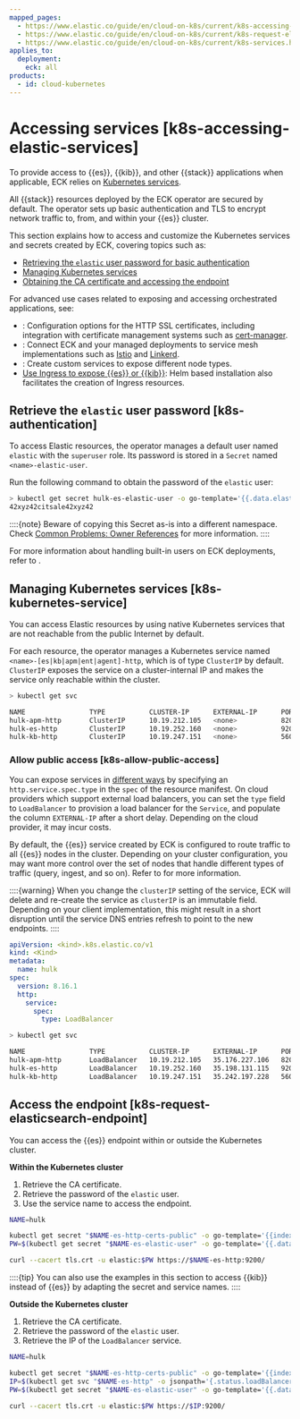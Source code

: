 ```yaml
---
mapped_pages:
  - https://www.elastic.co/guide/en/cloud-on-k8s/current/k8s-accessing-elastic-services.html
  - https://www.elastic.co/guide/en/cloud-on-k8s/current/k8s-request-elasticsearch-endpoint.html
  - https://www.elastic.co/guide/en/cloud-on-k8s/current/k8s-services.html
applies_to:
  deployment:
    eck: all
products:
  - id: cloud-kubernetes
---
```


# Accessing services [k8s-accessing-elastic-services]

To provide access to {{es}}, {{kib}}, and other {{stack}} applications when applicable, ECK relies on [Kubernetes services](https://kubernetes.io/docs/concepts/services-networking/service/).

All {{stack}} resources deployed by the ECK operator are secured by default. The operator sets up basic authentication and TLS to encrypt network traffic to, from, and within your {{es}} cluster.

This section explains how to access and customize the Kubernetes services and secrets created by ECK, covering topics such as:

* [Retrieving the `elastic` user password for basic authentication](#k8s-authentication)
* [Managing Kubernetes services](#k8s-kubernetes-service)
* [Obtaining the CA certificate and accessing the endpoint](#k8s-request-elasticsearch-endpoint)

For advanced use cases related to exposing and accessing orchestrated applications, see:

* [](/deploy-manage/security/secure-cluster-communications.md): Configuration options for the HTTP SSL certificates, including integration with certificate management systems such as [cert-manager](https://cert-manager.io/).
* [](./service-meshes.md): Connect ECK and your managed deployments to service mesh implementations such as [Istio](https://istio.io) and [Linkerd](https://linkerd.io).
* [](./requests-routing-to-elasticsearch-nodes.md): Create custom services to expose different node types.
* [Use Ingress to expose {{es}} or {{kib}}](./managing-deployments-using-helm-chart.md#k8s-eck-stack-ingress): Helm based installation also facilitates the creation of Ingress resources.

## Retrieve the `elastic` user password [k8s-authentication]

To access Elastic resources, the operator manages a default user named `elastic` with the `superuser` role. Its password is stored in a `Secret` named `<name>-elastic-user`.

Run the following command to obtain the password of the `elastic` user:

```sh
> kubectl get secret hulk-es-elastic-user -o go-template='{{.data.elastic | base64decode }}'
42xyz42citsale42xyz42
```

::::{note}
Beware of copying this Secret as-is into a different namespace. Check [Common Problems: Owner References](../../../troubleshoot/deployments/cloud-on-k8s/common-problems.md#k8s-common-problems-owner-refs) for more information.
::::

For more information about handling built-in users on ECK deployments, refer to [](/deploy-manage/users-roles/cluster-or-deployment-auth/built-in-users.md).

## Managing Kubernetes services [k8s-kubernetes-service]

You can access Elastic resources by using native Kubernetes services that are not reachable from the public Internet by default.

For each resource, the operator manages a Kubernetes service named `<name>-[es|kb|apm|ent|agent]-http`, which is of type `ClusterIP` by default. `ClusterIP` exposes the service on a cluster-internal IP and makes the service only reachable within the cluster.

```sh
> kubectl get svc

NAME                TYPE           CLUSTER-IP      EXTERNAL-IP      PORT(S)          AGE
hulk-apm-http       ClusterIP      10.19.212.105   <none>           8200/TCP   1m
hulk-es-http        ClusterIP      10.19.252.160   <none>           9200/TCP   1m
hulk-kb-http        ClusterIP      10.19.247.151   <none>           5601/TCP   1m
```

### Allow public access [k8s-allow-public-access]

You can expose services in [different ways](https://kubernetes.io/docs/concepts/services-networking/service/#publishing-services-service-types) by specifying an `http.service.spec.type` in the `spec` of the resource manifest. On cloud providers which support external load balancers, you can set the `type` field to `LoadBalancer` to provision a load balancer for the `Service`, and populate the column `EXTERNAL-IP` after a short delay. Depending on the cloud provider, it may incur costs.

By default, the {{es}} service created by ECK is configured to route traffic to all {{es}} nodes in the cluster. Depending on your cluster configuration, you may want more control over the set of nodes that handle different types of traffic (query, ingest, and so on). Refer to [](./requests-routing-to-elasticsearch-nodes.md) for more information.

::::{warning}
When you change the `clusterIP` setting of the service, ECK will delete and re-create the service as `clusterIP` is an immutable field. Depending on your client implementation, this might result in a short disruption until the service DNS entries refresh to point to the new endpoints.
::::

```yaml
apiVersion: <kind>.k8s.elastic.co/v1
kind: <Kind>
metadata:
  name: hulk
spec:
  version: 8.16.1
  http:
    service:
      spec:
        type: LoadBalancer
```

```sh
> kubectl get svc

NAME                TYPE           CLUSTER-IP      EXTERNAL-IP      PORT(S)          AGE
hulk-apm-http       LoadBalancer   10.19.212.105   35.176.227.106   8200:31000/TCP   1m
hulk-es-http        LoadBalancer   10.19.252.160   35.198.131.115   9200:31320/TCP   1m
hulk-kb-http        LoadBalancer   10.19.247.151   35.242.197.228   5601:31380/TCP   1m
```

## Access the endpoint [k8s-request-elasticsearch-endpoint]

You can access the {{es}} endpoint within or outside the Kubernetes cluster.

**Within the Kubernetes cluster**

1. Retrieve the CA certificate.
2. Retrieve the password of the `elastic` user.
3. Use the service name to access the endpoint.

```sh
NAME=hulk

kubectl get secret "$NAME-es-http-certs-public" -o go-template='{{index .data "tls.crt" | base64decode }}' > tls.crt
PW=$(kubectl get secret "$NAME-es-elastic-user" -o go-template='{{.data.elastic | base64decode }}')

curl --cacert tls.crt -u elastic:$PW https://$NAME-es-http:9200/
```

::::{tip}
You can also use the examples in this section to access {{kib}} instead of {{es}} by adapting the secret and service names.
::::

**Outside the Kubernetes cluster**

1. Retrieve the CA certificate.
2. Retrieve the password of the `elastic` user.
3. Retrieve the IP of the `LoadBalancer` service.

```sh
NAME=hulk

kubectl get secret "$NAME-es-http-certs-public" -o go-template='{{index .data "tls.crt" | base64decode }}' > tls.crt
IP=$(kubectl get svc "$NAME-es-http" -o jsonpath='{.status.loadBalancer.ingress[].ip}')
PW=$(kubectl get secret "$NAME-es-elastic-user" -o go-template='{{.data.elastic | base64decode }}')

curl --cacert tls.crt -u elastic:$PW https://$IP:9200/
```



